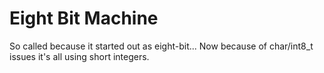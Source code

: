 # Eight Bit Machine

So called because it started out as eight-bit... Now because of char/int8_t issues it's all using short integers.